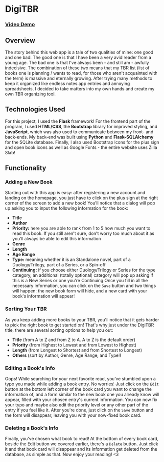# DigiTBR

### [Video Demo](https://youtu.be/2JBE9cNvk3c)

## Overview
The story behind this web app is a tale of two qualities of mine: one good and one bad. The good one is that I have been a very avid reader from a young age. The bad one is that I've always been - and still am - awfully indecisive. The combination of these two means that my TBR list (list of books one is planning / wants to read, for those who aren't acquainted with the term) is massive and eternally growing. After trying many methods to keep it organized like endless notes app entries and annoying spreadsheets, I decided to take matters into my own hands and create my own TBR organizing tool.

## Technologies Used
For this project, I used the **Flask** framework! For the frontend part of the program, I used **HTML/CSS**, the **Bootstrap** library for improved styling, and **JavaScript**, which was also used to communicate between my front- and back-ends.
My back-end was built using **Python** and **Flask-SQLAlchemy** for the SQLite database.
Finally, I also used Bootstrap Icons for the plus sign and open book icons as well as Google Fonts - the entire website uses Zilla Slab!

## Functionality
### Adding a New Book
Starting out with this app is easy: after registering a new account and landing on the homepage, you just have to click on the plus sign at the right corner of the screen to add a new book! You'll notice that a dialog will pop up asking you to input the following information for the book:
* **Title**
* **Author**
* **Priority:** here you are able to rank from 1 to 5 how much you want to read this book. If you still aren't sure, don't worry too much about it as you'll always be able to edit this information
* **Genre**
* **Length**
* **Age Range**
* **Type:** meaning whether it is an Standalone novel, part of a Duology/Trilogy, part of a Series, or a Spin-off
* **Continuing:** if you choose either Duology/Trilogy or Series for the type category, an additional (totally optional) category will pop up asking if this is a New Series or one you're Continuing
Once you fill in all the necessary information, you can click on the `Save` button and two things will happen: the new book form will hide, and a new card with your book's information will appear!

### Sorting Your TBR
As you keep adding more books to your TBR, you'll notice that it gets harder to pick the right book to get started on! That's why just under the DigiTBR title, there are several sorting options to help you out:
* **Title** (from A to Z and from Z to A. A to Z is the default order)
* **Priority** (from Highest to Lowest and from Lowest to Highest)
* **Length** (from Longest to Shortest and from Shortest to Longest)
* **Others** (sort by Author, Genre, Age Range, and Type!)

### Editing a Book's Info
Oops! While searching for your next favorite read, you've stumbled upon a typo you made while adding a book entry. No worries! Just click on the `Edit` button at the bottom left corner of the book card you want to change the information of, and a form similar to the new book one you already know will appear, filled with your chosen entry's current information. You can now fix your typo and maybe also edit the priority level or any other part of the entry if you feel like it. After you're done, just click on the `Save` button and the form will disappear, leaving you with your now-fixed book card.

### Deleting a Book's Info
Finally, you've chosen what book to read! At the bottom of every book card, beside the Edit button we covered earlier, there's a `Delete` button. Just click it and that book card will disappear and its information get deleted from the database, as simple as that. Now enjoy your reading! <3